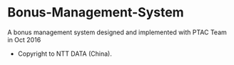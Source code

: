 # Bonus-Management-System
A bonus management system designed and implemented with PTAC Team in Oct 2016
* Copyright to NTT DATA (China).
